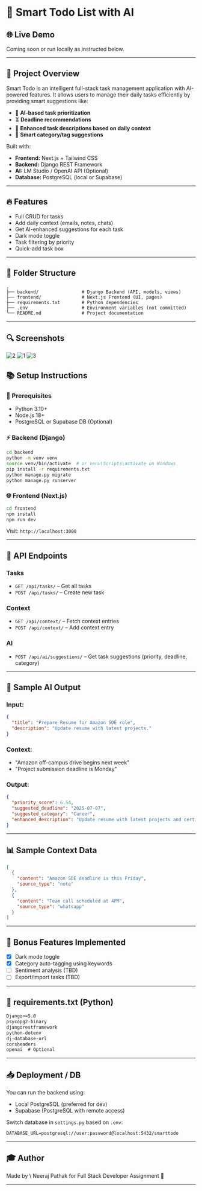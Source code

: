# 🤖 Smart Todo List with AI

## 🌐 Live Demo

Coming soon or run locally as instructed below.

---

## 🚀 Project Overview

Smart Todo is an intelligent full-stack task management application with AI-powered features. It allows users to manage their daily tasks efficiently by providing smart suggestions like:

* 🔢 **AI-based task prioritization**
* ⏳ **Deadline recommendations**
* 📄 **Enhanced task descriptions based on daily context**
* 🔎 **Smart category/tag suggestions**

Built with:

* **Frontend:** Next.js + Tailwind CSS
* **Backend:** Django REST Framework
* **AI:** LM Studio / OpenAI API (Optional)
* **Database:** PostgreSQL (local or Supabase)

---

## 🔥 Features

* Full CRUD for tasks
* Add daily context (emails, notes, chats)
* Get AI-enhanced suggestions for each task
* Dark mode toggle
* Task filtering by priority
* Quick-add task box

---

## 📁 Folder Structure

```
.
├── backend/                # Django Backend (API, models, views)
├── frontend/               # Next.js Frontend (UI, pages)
├── requirements.txt        # Python dependencies
├── .env                    # Environment variables (not committed)
└── README.md               # Project documentation
```

---

## 🔍 Screenshots

![2](https://github.com/user-attachments/assets/2031e7eb-d6d2-4d7f-91c7-091931ffb0fe)
![1](https://github.com/user-attachments/assets/8a30b402-2e23-4f52-85f7-795f9e673115)
![3](https://github.com/user-attachments/assets/0473591a-5720-48e0-88f9-d03afc54de56)


## 📚 Setup Instructions

### 📅 Prerequisites

* Python 3.10+
* Node.js 18+
* PostgreSQL or Supabase DB (Optional)

### ⚡ Backend (Django)

```bash
cd backend
python -m venv venv
source venv/bin/activate  # or venv\Scripts\activate on Windows
pip install -r requirements.txt
python manage.py migrate
python manage.py runserver
```

### 🌐 Frontend (Next.js)

```bash
cd frontend
npm install
npm run dev
```

Visit: `http://localhost:3000`

---

## 📃 API Endpoints

### Tasks

* `GET /api/tasks/` – Get all tasks
* `POST /api/tasks/` – Create new task

### Context

* `GET /api/context/` – Fetch context entries
* `POST /api/context/` – Add context entry

### AI

* `POST /api/ai/suggestions/` – Get task suggestions (priority, deadline, category)

---

## 📝 Sample AI Output

### Input:

```json
{
  "title": "Prepare Resume for Amazon SDE role",
  "description": "Update resume with latest projects."
}
```

### Context:

* "Amazon off-campus drive begins next week"
* "Project submission deadline is Monday"

### Output:

```json
{
  "priority_score": 6.54,
  "suggested_deadline": "2025-07-07",
  "suggested_category": "Career",
  "enhanced_description": "Update resume with latest projects and certifications for Amazon SDE role."
}
```

---

## 📊 Sample Context Data

```json
[
  {
    "content": "Amazon SDE deadline is this Friday",
    "source_type": "note"
  },
  {
    "content": "Team call scheduled at 4PM",
    "source_type": "whatsapp"
  }
]
```

---

## 📆 Bonus Features Implemented

* [x] Dark mode toggle
* [x] Category auto-tagging using keywords
* [ ] Sentiment analysis (TBD)
* [ ] Export/import tasks (TBD)

---

## 📁 requirements.txt (Python)

```txt
Django>=5.0
psycopg2-binary
djangorestframework
python-dotenv
dj-database-url
corsheaders
openai  # Optional
```

---

## 📥 Deployment / DB

You can run the backend using:

* Local PostgreSQL (preferred for dev)
* Supabase (PostgreSQL with remote access)

Switch database in `settings.py` based on `.env`:

```
DATABASE_URL=postgresql://user:password@localhost:5432/smarttodo
```

---

## 🎓 Author

Made by \ Neeraj Pathak for Full Stack Developer Assignment 🚀

---


